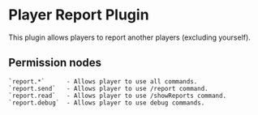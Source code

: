 # Player Report Plugin
This plugin allows players to report another players (excluding yourself).

## Permission nodes
```
`report.*`      - Allows player to use all commands.  
`report.send`   - Allows player to use /report command.  
`report.read`   - Allows player to use /showReports command.  
`report.debug`  - Allows player to use debug commands.  
```
